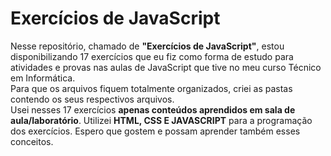# Exercícios de JavaScript
 Nesse repositório, chamado de **"Exercícios de JavaScript"**, estou disponibilizando 17 exercícios que eu fiz como forma de estudo para atividades e provas nas aulas de JavaScript que tive no meu curso Técnico em Informática.  
 Para que os arquivos fiquem totalmente organizados, criei as pastas contendo os seus respectivos arquivos. <br>
 Usei nesses 17 exercícios **apenas conteúdos aprendidos em sala de aula/laboratório**. Utilizei **HTML, CSS E JAVASCRIPT** para a programação dos exercícios. Espero que gostem e possam aprender também esses conceitos.
